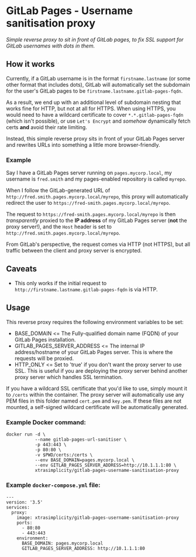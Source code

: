 # GitLab Pages - Username sanitisation proxy
_Simple reverse proxy to sit in front of GitLab pages, to fix SSL support for GitLab usernames with dots in them._

## How it works
Currently, if a GitLab username is in the format `firstname.lastname` (or some other format that includes dots), GitLab will automatically set the subdomain for the user's GitLab pages to be `firstname.lastname.gitlab-pages-fqdn`.

As a result, we end up with an additional level of subdomain nesting that works fine for HTTP, but not at all for HTTPS. When using HTTPS, you would need to have a wildcard certificate to cover `*.*.gitlab-pages-fqdn` (which isn't possible), or use `Let's Encrypt` and _somehow_ dynamically fetch certs **and** avoid their rate limiting.

Instead, this simple reverse proxy sits in front of your GitLab Pages server and rewrites URLs into something a little more browser-friendly.

### Example
Say I have a GitLab Pages server running on `pages.mycorp.local`, my username is `fred.smith` and my pages-enabled repository is called `myrepo`.

When I follow the GitLab-generated URL of `http://fred.smith.pages.mycorp.local/myrepo`, this proxy will automatically redirect the user to `https://fred-smith.pages.mycorp.local/myrepo`.

The request to `https://fred-smith.pages.mycorp.local/myrepo` is then _transparently_ proxied to the **IP address** of my GitLab Pages server (**not** the proxy server!), and the `Host` header is set to `http://fred.smith.pages.mycorp.local/myrepo`.

From GitLab's perspective, the request comes via HTTP (not HTTPS), but all traffic between the client and proxy server is encrypted.

## Caveats
- This only works if the initial request to `http://firstname.lastname.gitlab-pages-fqdn` is via HTTP.

## Usage
This reverse proxy requires the following environment variables to be set:
  - BASE_DOMAIN <= The Fully-qualified domain name (FQDN) of your GitLab Pages installation.
  - GITLAB_PAGES_SERVER_ADDRESS <= The internal IP address/hostname of your GitLab Pages server. This is where the requests will be proxied.
  - HTTP_ONLY <= Set to 'true' if you don't want the proxy server to use SSL. This is useful if you are deploying the proxy server behind another proxy server which handles SSL termination.

If you have a wildcard SSL certificate that you'd like to use, simply mount it to `/certs` within the container. The proxy server will automatically use any PEM files in this folder named `cert.pem` and `key.pem`. If these files are not mounted, a self-signed wildcard certificate will be automatically generated.

### Example Docker command:
```
docker run -d \
           --name gitlab-pages-url-sanitiser \
           -p 443:443 \
           -p 80:80 \
           -v $PWD/certs:/certs \
           --env BASE_DOMAIN=pages.mycorp.local \
           --env GITLAB_PAGES_SERVER_ADDRESS=http://10.1.1.1:80 \
           xtrasimplicity/gitlab-pages-username-sanitisation-proxy 
```
### Example `docker-compose.yml` file:
```
---
version: '3.5'
services:
  proxy:
    image: xtrasimplicity/gitlab-pages-username-sanitisation-proxy
    ports:
      - 80:80
      - 443:443
    environment:
      BASE_DOMAIN: pages.mycorp.local
      GITLAB_PAGES_SERVER_ADDRESS: http://10.1.1.1:80
```